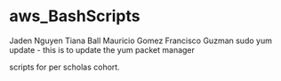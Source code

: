 # aws_BashScripts

Jaden Nguyen
Tiana Ball
Mauricio Gomez
Francisco Guzman
sudo yum update - this is to update the yum packet manager

scripts for per scholas cohort. 
